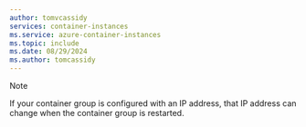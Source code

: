 ```yaml
---
author: tomvcassidy
services: container-instances
ms.service: azure-container-instances
ms.topic: include
ms.date: 08/29/2024
ms.author: tomcassidy
---
```


> [!NOTE]
> If your container group is configured with an IP address, that IP address can change when the container group is restarted.
